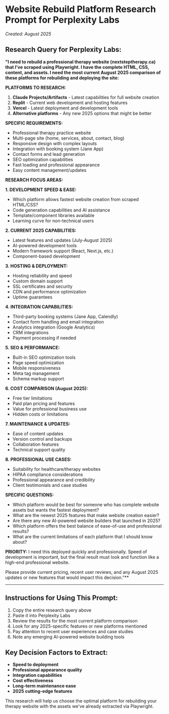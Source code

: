 # Website Rebuild Platform Research Prompt for Perplexity Labs
*Created: August 2025*

## Research Query for Perplexity Labs:

**"I need to rebuild a professional therapy website (nextsteptherapy.ca) that I've scraped using Playwright. I have the complete HTML, CSS, content, and assets. I need the most current August 2025 comparison of these platforms for rebuilding and deploying the site:**

**PLATFORMS TO RESEARCH:**
1. **Claude Projects/Artifacts** - Latest capabilities for full website creation
2. **Replit** - Current web development and hosting features  
3. **Vercel** - Latest deployment and development tools
4. **Alternative platforms** - Any new 2025 options that might be better

**SPECIFIC REQUIREMENTS:**
- Professional therapy practice website
- Multi-page site (home, services, about, contact, blog)
- Responsive design with complex layouts
- Integration with booking system (Jane App)
- Contact forms and lead generation
- SEO optimization capabilities
- Fast loading and professional appearance
- Easy content management/updates

**RESEARCH FOCUS AREAS:**

**1. DEVELOPMENT SPEED & EASE:**
- Which platform allows fastest website creation from scraped HTML/CSS?
- Code generation capabilities and AI assistance
- Template/component libraries available
- Learning curve for non-technical users

**2. CURRENT 2025 CAPABILITIES:**
- Latest features and updates (July-August 2025)
- AI-powered development tools
- Modern framework support (React, Next.js, etc.)
- Component-based development

**3. HOSTING & DEPLOYMENT:**
- Hosting reliability and speed
- Custom domain support
- SSL certificates and security
- CDN and performance optimization
- Uptime guarantees

**4. INTEGRATION CAPABILITIES:**
- Third-party booking systems (Jane App, Calendly)
- Contact form handling and email integration
- Analytics integration (Google Analytics)
- CRM integrations
- Payment processing if needed

**5. SEO & PERFORMANCE:**
- Built-in SEO optimization tools
- Page speed optimization
- Mobile responsiveness
- Meta tag management
- Schema markup support

**6. COST COMPARISON (August 2025):**
- Free tier limitations
- Paid plan pricing and features
- Value for professional business use
- Hidden costs or limitations

**7. MAINTENANCE & UPDATES:**
- Ease of content updates
- Version control and backups
- Collaboration features
- Technical support quality

**8. PROFESSIONAL USE CASES:**
- Suitability for healthcare/therapy websites
- HIPAA compliance considerations
- Professional appearance and credibility
- Client testimonials and case studies

**SPECIFIC QUESTIONS:**
- Which platform would be best for someone who has complete website assets but wants the fastest deployment?
- What are the newest 2025 features that make website creation easier?
- Are there any new AI-powered website builders that launched in 2025?
- Which platform offers the best balance of ease-of-use and professional results?
- What are the current limitations of each platform that I should know about?

**PRIORITY:** I need this deployed quickly and professionally. Speed of development is important, but the final result must look and function like a high-end professional website.

Please provide current pricing, recent user reviews, and any August 2025 updates or new features that would impact this decision."**

---

## Instructions for Using This Prompt:

1. Copy the entire research query above
2. Paste it into Perplexity Labs
3. Review the results for the most current platform comparison
4. Look for any 2025-specific features or new platforms mentioned
5. Pay attention to recent user experiences and case studies
6. Note any emerging AI-powered website building tools

## Key Decision Factors to Extract:

- **Speed to deployment**
- **Professional appearance quality** 
- **Integration capabilities**
- **Cost effectiveness**
- **Long-term maintenance ease**
- **2025 cutting-edge features**

This research will help us choose the optimal platform for rebuilding your therapy website with the assets we've already extracted via Playwright.
